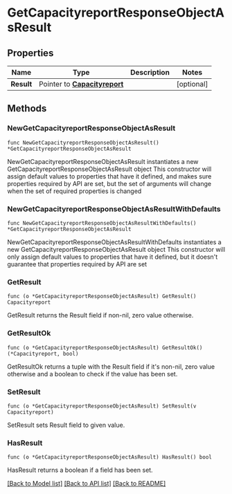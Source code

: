 # GetCapacityreportResponseObjectAsResult

## Properties

Name | Type | Description | Notes
------------ | ------------- | ------------- | -------------
**Result** | Pointer to [**Capacityreport**](Capacityreport.md) |  | [optional] 

## Methods

### NewGetCapacityreportResponseObjectAsResult

`func NewGetCapacityreportResponseObjectAsResult() *GetCapacityreportResponseObjectAsResult`

NewGetCapacityreportResponseObjectAsResult instantiates a new GetCapacityreportResponseObjectAsResult object
This constructor will assign default values to properties that have it defined,
and makes sure properties required by API are set, but the set of arguments
will change when the set of required properties is changed

### NewGetCapacityreportResponseObjectAsResultWithDefaults

`func NewGetCapacityreportResponseObjectAsResultWithDefaults() *GetCapacityreportResponseObjectAsResult`

NewGetCapacityreportResponseObjectAsResultWithDefaults instantiates a new GetCapacityreportResponseObjectAsResult object
This constructor will only assign default values to properties that have it defined,
but it doesn't guarantee that properties required by API are set

### GetResult

`func (o *GetCapacityreportResponseObjectAsResult) GetResult() Capacityreport`

GetResult returns the Result field if non-nil, zero value otherwise.

### GetResultOk

`func (o *GetCapacityreportResponseObjectAsResult) GetResultOk() (*Capacityreport, bool)`

GetResultOk returns a tuple with the Result field if it's non-nil, zero value otherwise
and a boolean to check if the value has been set.

### SetResult

`func (o *GetCapacityreportResponseObjectAsResult) SetResult(v Capacityreport)`

SetResult sets Result field to given value.

### HasResult

`func (o *GetCapacityreportResponseObjectAsResult) HasResult() bool`

HasResult returns a boolean if a field has been set.


[[Back to Model list]](../README.md#documentation-for-models) [[Back to API list]](../README.md#documentation-for-api-endpoints) [[Back to README]](../README.md)


